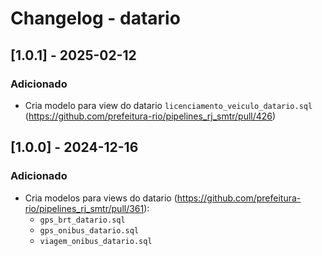 # Changelog - datario

## [1.0.1] - 2025-02-12

### Adicionado
- Cria modelo para view do datario `licenciamento_veiculo_datario.sql` (https://github.com/prefeitura-rio/pipelines_rj_smtr/pull/426)

## [1.0.0] - 2024-12-16

### Adicionado
- Cria modelos para views do datario (https://github.com/prefeitura-rio/pipelines_rj_smtr/pull/361):
    - `gps_brt_datario.sql`
    - `gps_onibus_datario.sql`
    - `viagem_onibus_datario.sql`